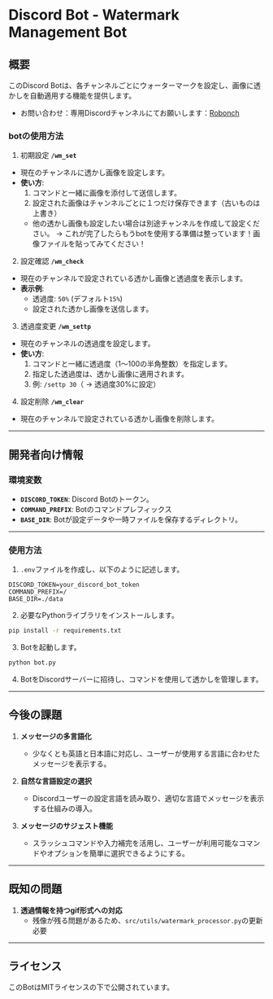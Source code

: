 # Discord Bot - Watermark Management Bot

## 概要
このDiscord Botは、各チャンネルごとにウォーターマークを設定し、画像に透かしを自動適用する機能を提供します。
 - お問い合わせ：専用Discordチャンネルにてお願いします：[Robonch](https://discord.gg/jddAc3FJ53)

### botの使用方法
1. 初期設定 **`/wm_set`**
 - 現在のチャンネルに透かし画像を設定します。
 - **使い方**:
   1. コマンドと一緒に画像を添付して送信します。
   2. 設定された画像はチャンネルごとに１つだけ保存できます（古いものは上書き）
     - 他の透かし画像も設定したい場合は別途チャンネルを作成して設定ください。
→ これが完了したらもうbotを使用する準備は整っています！画像ファイルを貼ってみてください！

2. 設定確認 **`/wm_check`**
 - 現在のチャンネルで設定されている透かし画像と透過度を表示します。
 - **表示例**:
    - 透過度: `50%` (デフォルト`15%`)
    - 設定された透かし画像を送信します。

3. 透過度変更 **`/wm_settp`**
 - 現在のチャンネルの透過度を設定します。
 - **使い方**:
   1. コマンドと一緒に透過度（1～100の半角整数）を指定します。
   2. 指定した透過度は、透かし画像に適用されます。
   3. 例: `/settp 30`（ → 透過度30%に設定）

4. 設定削除 **`/wm_clear`**
 - 現在のチャンネルで設定されている透かし画像を削除します。

---
## 開発者向け情報

### 環境変数
- **`DISCORD_TOKEN`**: Discord Botのトークン。
- **`COMMAND_PREFIX`**: Botのコマンドプレフィックス
- **`BASE_DIR`**: Botが設定データや一時ファイルを保存するディレクトリ。

---

### 使用方法

1. `.env`ファイルを作成し、以下のように記述します。

```env
DISCORD_TOKEN=your_discord_bot_token
COMMAND_PREFIX=/
BASE_DIR=./data
```

2. 必要なPythonライブラリをインストールします。

```bash
pip install -r requirements.txt
```

3. Botを起動します。

```bash
python bot.py
```

4. BotをDiscordサーバーに招待し、コマンドを使用して透かしを管理します。

---

## 今後の課題

1. **メッセージの多言語化**
   - 少なくとも英語と日本語に対応し、ユーザーが使用する言語に合わせたメッセージを表示する。

2. **自然な言語設定の選択**
   - Discordユーザーの設定言語を読み取り、適切な言語でメッセージを表示する仕組みの導入。

3. **メッセージのサジェスト機能**
   - スラッシュコマンドや入力補完を活用し、ユーザーが利用可能なコマンドやオプションを簡単に選択できるようにする。

---

## 既知の問題

1. **透過情報を持つgif形式への対応**
   - 残像が残る問題があるため、`src/utils/watermark_processor.py`の更新必要

---

## ライセンス
このBotはMITライセンスの下で公開されています。

